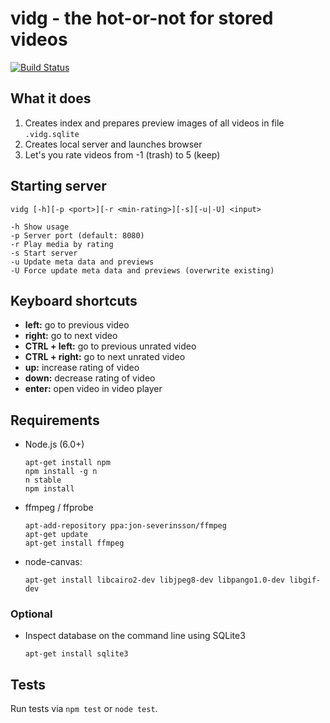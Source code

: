 vidg - the hot-or-not for stored videos
=======================================

[![Build Status](https://travis-ci.org/ThomasGreiner/vidg.svg?branch=master)](https://travis-ci.org/ThomasGreiner/vidg)

## What it does

1. Creates index and prepares preview images of all videos in file `.vidg.sqlite`
2. Creates local server and launches browser
3. Let's you rate videos from -1 (trash) to 5 (keep)

## Starting server

```
vidg [-h][-p <port>][-r <min-rating>][-s][-u|-U] <input>

-h Show usage
-p Server port (default: 8080)
-r Play media by rating
-s Start server
-u Update meta data and previews
-U Force update meta data and previews (overwrite existing)
```

## Keyboard shortcuts

- **left:** go to previous video
- **right:** go to next video
- **CTRL + left:** go to previous unrated video
- **CTRL + right:** go to next unrated video
- **up:** increase rating of video
- **down:** decrease rating of video
- **enter:** open video in video player

## Requirements

- Node.js (6.0+)

  ```
  apt-get install npm
  npm install -g n
  n stable
  npm install
  ```

- ffmpeg / ffprobe

  ```
  apt-add-repository ppa:jon-severinsson/ffmpeg
  apt-get update
  apt-get install ffmpeg
  ```

- node-canvas:

  ```
  apt-get install libcairo2-dev libjpeg8-dev libpango1.0-dev libgif-dev
  ```

### Optional

- Inspect database on the command line using SQLite3

  ```
  apt-get install sqlite3
  ```

## Tests

Run tests via `npm test` or `node test`.
